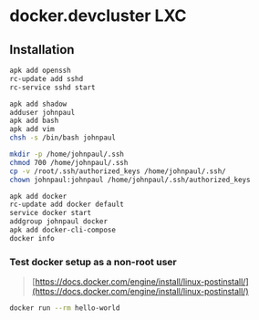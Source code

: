 # docker.devcluster LXC

## Installation
```sh
apk add openssh
rc-update add sshd
rc-service sshd start

apk add shadow
adduser johnpaul
apk add bash
apk add vim
chsh -s /bin/bash johnpaul

mkdir -p /home/johnpaul/.ssh
chmod 700 /home/johnpaul/.ssh
cp -v /root/.ssh/authorized_keys /home/johnpaul/.ssh/
chown johnpaul:johnpaul /home/johnpaul/.ssh/authorized_keys

apk add docker
rc-update add docker default
service docker start
addgroup johnpaul docker
apk add docker-cli-compose
docker info
```

### Test docker setup as a non-root user
> [https://docs.docker.com/engine/install/linux-postinstall/](https://docs.docker.com/engine/install/linux-postinstall/)
```bash
docker run --rm hello-world
```
